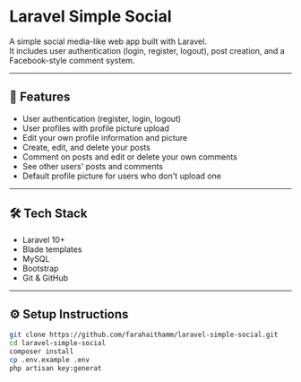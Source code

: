 # Laravel Simple Social

A simple social media-like web app built with Laravel.  
It includes user authentication (login, register, logout), post creation, and a Facebook-style comment system.

---

## 📸 Features

- User authentication (register, login, logout)
- User profiles with profile picture upload
- Edit your own profile information and picture
- Create, edit, and delete your posts
- Comment on posts and edit or delete your own comments
- See other users' posts and comments
- Default profile picture for users who don't upload one

---

## 🛠 Tech Stack

- Laravel 10+
- Blade templates
- MySQL
- Bootstrap
- Git & GitHub

---

## ⚙️ Setup Instructions

```bash
git clone https://github.com/farahaithamm/laravel-simple-social.git
cd laravel-simple-social
composer install
cp .env.example .env
php artisan key:generat
